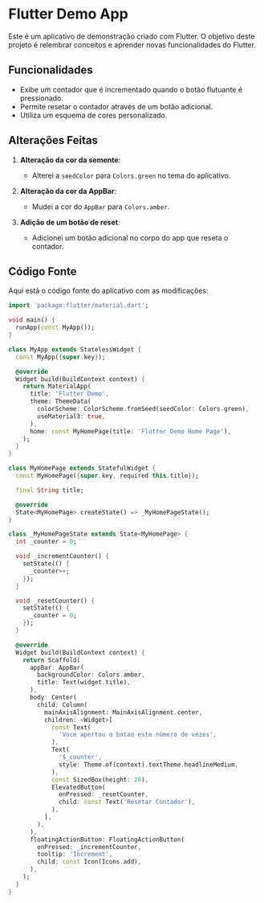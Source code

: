 # Flutter Demo App

Este é um aplicativo de demonstração criado com Flutter. O objetivo deste projeto é relembrar conceitos e aprender novas funcionalidades do Flutter.

## Funcionalidades

- Exibe um contador que é incrementado quando o botão flutuante é pressionado.
- Permite resetar o contador através de um botão adicional.
- Utiliza um esquema de cores personalizado.

## Alterações Feitas

1. **Alteração da cor da semente**:
    - Alterei a `seedColor` para `Colors.green` no tema do aplicativo.
    
2. **Alteração da cor da AppBar**:
    - Mudei a cor do `AppBar` para `Colors.amber`.
    
3. **Adição de um botão de reset**:
    - Adicionei um botão adicional no corpo do app que reseta o contador.

## Código Fonte

Aqui está o código fonte do aplicativo com as modificações:

```dart
import 'package:flutter/material.dart';

void main() {
  runApp(const MyApp());
}

class MyApp extends StatelessWidget {
  const MyApp({super.key});

  @override
  Widget build(BuildContext context) {
    return MaterialApp(
      title: 'Flutter Demo',
      theme: ThemeData(
        colorScheme: ColorScheme.fromSeed(seedColor: Colors.green),
        useMaterial3: true,
      ),
      home: const MyHomePage(title: 'Flutter Demo Home Page'),
    );
  }
}

class MyHomePage extends StatefulWidget {
  const MyHomePage({super.key, required this.title});

  final String title;

  @override
  State<MyHomePage> createState() => _MyHomePageState();
}

class _MyHomePageState extends State<MyHomePage> {
  int _counter = 0;

  void _incrementCounter() {
    setState(() {
      _counter++;
    });
  }

  void _resetCounter() {
    setState(() {
      _counter = 0;
    });
  }

  @override
  Widget build(BuildContext context) {
    return Scaffold(
      appBar: AppBar(
        backgroundColor: Colors.amber,
        title: Text(widget.title),
      ),
      body: Center(
        child: Column(
          mainAxisAlignment: MainAxisAlignment.center,
          children: <Widget>[
            const Text(
              'Voce apertou o botao este número de vezes',
            ),
            Text(
              '$_counter',
              style: Theme.of(context).textTheme.headlineMedium,
            ),
            const SizedBox(height: 20),
            ElevatedButton(
              onPressed: _resetCounter,
              child: const Text('Resetar Contador'),
            ),
          ],
        ),
      ),
      floatingActionButton: FloatingActionButton(
        onPressed: _incrementCounter,
        tooltip: 'Increment',
        child: const Icon(Icons.add),
      ),
    );
  }
}
